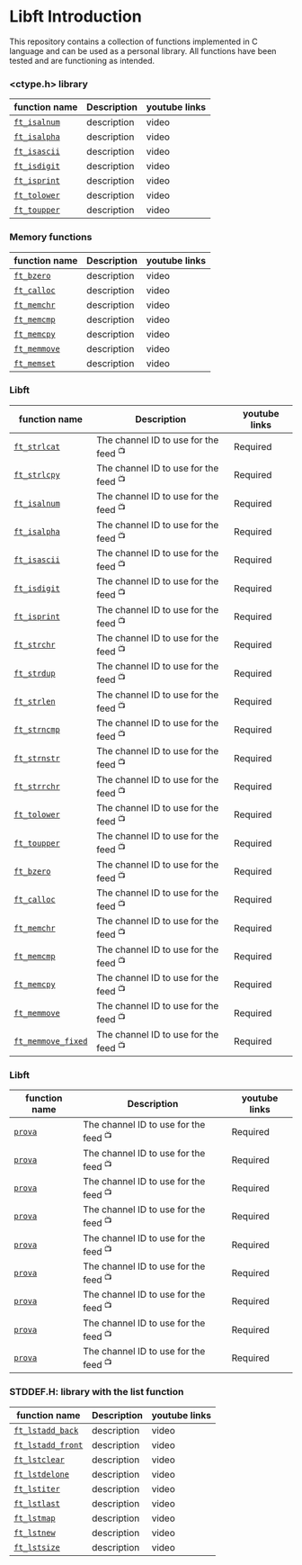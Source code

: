 # Libft Introduction

This repository contains a collection of functions implemented in C language and can be used as a personal library. All functions have been tested and are functioning as intended. 

  ### <ctype.h> library
| function name | Description | youtube links |
 | ----------------------------- | ------------------------------------------------- | ------------------------------------------------------- |
   | [`ft_isalnum`](https://github.com/alessiotucci/libft_42/blob/master/ft_isalnum.c) | description | video|
 | [`ft_isalpha`](https://github.com/alessiotucci/libft_42/blob/master/ft_isalpha.c) | description | video|
 | [`ft_isascii`](https://github.com/alessiotucci/libft_42/blob/master/ft_isascii.c) | description | video|
  | [`ft_isdigit`](https://github.com/alessiotucci/libft_42/blob/master/ft_isdigit.c) | description | video|
   | [`ft_isprint`](https://github.com/alessiotucci/libft_42/blob/master/ft_isprint.c) | description | video| 
   | [`ft_tolower`](https://github.com/alessiotucci/libft_42/blob/master/ft_tolower.c) | description | video| 
   | [`ft_toupper`](https://github.com/alessiotucci/libft_42/blob/master/ft_toupper.c) | description | video|
   ### Memory functions
| function name | Description | youtube links |
 | ----------------------------- | ------------------------------------------------- | ------------------------------------------------------- |
 | [`ft_bzero`](https://github.com/alessiotucci/libft_42/blob/master/ft_bzero.c) | description | video|
 | [`ft_calloc`](https://github.com/alessiotucci/libft_42/blob/master/ft_calloc.c) | description | video| 
 | [`ft_memchr`](https://github.com/alessiotucci/libft_42/blob/master/ft_memchr.c) | description | video|
  | [`ft_memcmp`](https://github.com/alessiotucci/libft_42/blob/master/ft_memcmp.c) | description | video|
   | [`ft_memcpy`](https://github.com/alessiotucci/libft_42/blob/master/ft_memcpy.c) | description | video| 
   | [`ft_memmove`](https://github.com/alessiotucci/libft_42/blob/master/ft_memmove.c) | description | video|
   | [`ft_memset`](https://github.com/alessiotucci/libft_42/blob/master/ft_memset.c) | description | video|
 
 ### Libft
| function name | Description | youtube links |
 | ----------------------------- | ------------------------------------------------- | ------------------------------------------------------- |
   | [`ft_strlcat`](https://github.com/alessiotucci/libft_42/blob/master/ft_strlcat.c) | The channel ID to use for the feed <sup>📺</sup> | Required | 
   | [`ft_strlcpy`]()| The channel ID to use for the feed <sup>📺</sup> | Required |
   | [`ft_isalnum`]()| The channel ID to use for the feed <sup>📺</sup> | Required |
   | [`ft_isalpha`]()| The channel ID to use for the feed <sup>📺</sup> | Required | 
   | [`ft_isascii`]()| The channel ID to use for the feed <sup>📺</sup> | Required | 
   | [`ft_isdigit`]()| The channel ID to use for the feed <sup>📺</sup> | Required | 
   | [`ft_isprint`]()| The channel ID to use for the feed <sup>📺</sup> | Required | 
   | [`ft_strchr`]()| The channel ID to use for the feed <sup>📺</sup> | Required |   | `prova` | The channel ID to use for the feed <sup>📺</sup> | Required | 
   | [`ft_strdup`]()| The channel ID to use for the feed <sup>📺</sup> | Required |
   | [`ft_strlen`]()| The channel ID to use for the feed <sup>📺</sup> | Required |
   | [`ft_strncmp`]()| The channel ID to use for the feed <sup>📺</sup> | Required | 
   | [`ft_strnstr`]() | The channel ID to use for the feed <sup>📺</sup> | Required | 
   | [`ft_strrchr`]() | The channel ID to use for the feed <sup>📺</sup> | Required | 
   | [`ft_tolower`]() | The channel ID to use for the feed <sup>📺</sup> | Required | 
   | [`ft_toupper`]() | The channel ID to use for the feed <sup>📺</sup> | Required | 
   | [`ft_bzero`]() | The channel ID to use for the feed <sup>📺</sup> | Required | 
   | [`ft_calloc`]() | The channel ID to use for the feed <sup>📺</sup> | Required | 
   | [`ft_memchr`]() | The channel ID to use for the feed <sup>📺</sup> | Required | 
   | [`ft_memcmp`]() | The channel ID to use for the feed <sup>📺</sup> | Required | 
   | [`ft_memcpy`]() | The channel ID to use for the feed <sup>📺</sup> | Required | 
   | [`ft_memmove`]() | The channel ID to use for the feed <sup>📺</sup> | Required | 
   | [`ft_memmove_fixed`]() | The channel ID to use for the feed <sup>📺</sup> | Required | 
  ### Libft
| function name | Description | youtube links |
 | ----------------------------- | ------------------------------------------------- | ------------------------------------------------------- |
   | [`prova`]() | The channel ID to use for the feed <sup>📺</sup> | Required | 
   | [`prova`]() | The channel ID to use for the feed <sup>📺</sup> | Required | 
   | [`prova`]() | The channel ID to use for the feed <sup>📺</sup> | Required | 
   | [`prova`]() | The channel ID to use for the feed <sup>📺</sup> | Required | 
   | [`prova`]() | The channel ID to use for the feed <sup>📺</sup> | Required | 
   | [`prova`]() | The channel ID to use for the feed <sup>📺</sup> | Required | 
   | [`prova`]() | The channel ID to use for the feed <sup>📺</sup> | Required | 
   | [`prova`]() | The channel ID to use for the feed <sup>📺</sup> | Required | 
   | [`prova`]() | The channel ID to use for the feed <sup>📺</sup> | Required |
   ### STDDEF.H: library with the list function
| function name | Description | youtube links |
 | ----------------------------- | ------------------------------------------------- | ------------------------------------------------------- |
| [`ft_lstadd_back`](https://github.com/alessiotucci/libft_42/blob/master/ft_lstadd_back.c) | description | video|
 | [`ft_lstadd_front`](https://github.com/alessiotucci/libft_42/blob/master/ft_lstadd_front.c) | description | video| 
 | [`ft_lstclear`](https://github.com/alessiotucci/libft_42/blob/master/ft_lstclear.c) | description | video| 
 | [`ft_lstdelone`](https://github.com/alessiotucci/libft_42/blob/master/ft_lstdelone.c) | description | video| 
 | [`ft_lstiter`](https://github.com/alessiotucci/libft_42/blob/master/ft_lstiter.c) | description | video| 
 | [`ft_lstlast`](https://github.com/alessiotucci/libft_42/blob/master/ft_lstlast.c) | description | video| 
 | [`ft_lstmap`](https://github.com/alessiotucci/libft_42/blob/master/ft_lstmap.c) | description | video|
  | [`ft_lstnew`](https://github.com/alessiotucci/libft_42/blob/master/ft_lstnew.c) | description | video| 
 | [`ft_lstsize`](https://github.com/alessiotucci/libft_42/blob/master/ft_lstsize.c) | description | video|
